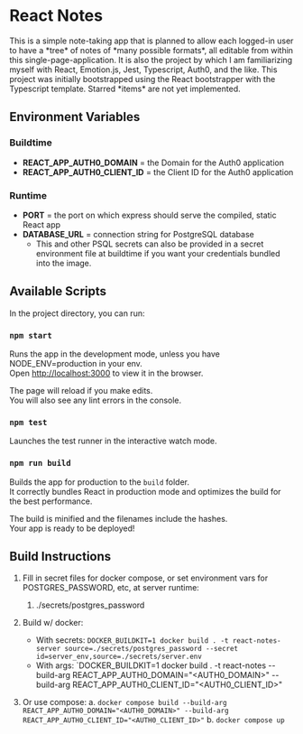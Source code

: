 # React Notes

This is a simple note-taking app that is planned to allow each logged-in user to have a \*tree\* of notes of \*many possible formats\*, all editable from within this single-page-application. It is also the project by which I am familiarizing myself with React, Emotion.js, Jest, Typescript, Auth0, and the like. This project was initially bootstrapped using the React bootstrapper with the Typescript template. Starred \*items\* are not yet implemented.

## Environment Variables

### Buildtime
 - **REACT_APP_AUTH0_DOMAIN** = the Domain for the Auth0 application
 - **REACT_APP_AUTH0_CLIENT_ID** = the Client ID for the Auth0 application

### Runtime
 - **PORT** = the port on which express should serve the compiled, static React app
 - **DATABASE_URL** = connection string for PostgreSQL database
   - This and other PSQL secrets can also be provided in a secret environment file
     at buildtime if you want your credentials bundled into the image.

## Available Scripts

In the project directory, you can run:

### `npm start`

Runs the app in the development mode, unless you have NODE_ENV=production in your env.\
Open [http://localhost:3000](http://localhost:3000) to view it in the browser.

The page will reload if you make edits.\
You will also see any lint errors in the console.

### `npm test`

Launches the test runner in the interactive watch mode.

### `npm run build`

Builds the app for production to the `build` folder.\
It correctly bundles React in production mode and optimizes the build for the best performance.

The build is minified and the filenames include the hashes.\
Your app is ready to be deployed!


## Build Instructions

1. Fill in secret files for docker compose, or set environment vars for POSTGRES_PASSWORD, etc, at server runtime:
    1. ./secrets/postgres_password

2. Build w/ docker:
    - With secrets:
        `DOCKER_BUILDKIT=1 docker build . -t react-notes-server source=./secrets/postgres_password --secret id=server_env,source=./secrets/server.env`
    - With args:
        `DOCKER_BUILDKIT=1 docker build . -t react-notes --build-arg REACT_APP_AUTH0_DOMAIN="<AUTH0_DOMAIN>" --build-arg REACT_APP_AUTH0_CLIENT_ID="<AUTH0_CLIENT_ID>"

3. Or use compose:
    a. `docker compose build --build-arg REACT_APP_AUTH0_DOMAIN="<AUTH0_DOMAIN>" --build-arg REACT_APP_AUTH0_CLIENT_ID="<AUTH0_CLIENT_ID>"`
    b. `docker compose up`